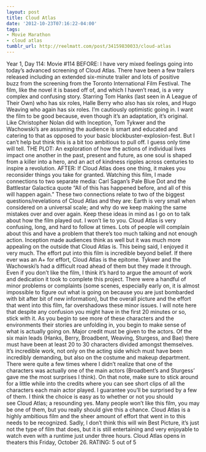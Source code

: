 ```yaml
---
layout: post
title: Cloud Atlas
date: '2012-10-23T07:16:22-04:00'
tags:
- Movie Marathon
- cloud atlas
tumblr_url: http://reelmatt.com/post/34159830033/cloud-atlas
---
```

Year 1, Day 114: Movie #114
BEFORE: I have very mixed feelings going into today’s advanced screening of Cloud Atlas. There have been a few trailers released including an extended six-minute trailer and lots of positive buzz from the screening from the Toronto International Film Festival. The film, like the novel it is based off of, and which I haven’t read, is a very complex and confusing story. Starring Tom Hanks (last seen in A League of Their Own) who has six roles, Halle Berry who also has six roles, and Hugo Weaving who again has six roles.
I’m cautiously optimistic going in. I want the film to be good because, even though it’s an adaptation, it’s original. Like Christopher Nolan did with Inception, Tom Tykwer and the Wachowski’s are assuming the audience is smart and educated and catering to that as opposed to your basic blockbuster-explosion-fest. But I can’t help but think this is a bit too ambitious to pull off. I guess only time will tell.
THE PLOT: An exploration of how the actions of individual lives impact one another in the past, present and future, as one soul is shaped from a killer into a hero, and an act of kindness ripples across centuries to inspire a revolution.
AFTER: If Cloud Atlas does one thing, it makes you reconsider things you take for granted. Watching this film, I made connections to two separate media: Carl Sagan’s Pale Blue Dot and the Battlestar Galactica quote “All of this has happened before, and all of this will happen again.” These two connections relate to two of the biggest questions/revelations of Cloud Atlas and they are: Earth is very small when considered on a universal scale; and why do we keep making the same mistakes over and over again. Keep these ideas in mind as I go on to talk about how the film played out.
I won’t lie to you. Cloud Atlas is very confusing, long, and hard to follow at times. Lots of people will complain about this and have a problem that there’s too much talking and not enough action. Inception made audiences think as well but it was much more appealing on the outside that Cloud Atlas is. This being said, I enjoyed it very much.
The effort put into this film is incredible beyond belief. If there ever was an A+ for effort, Cloud Atlas is the epitome. Tykwer and the Wachowski’s had a difficult road ahead of them but they made it through. Even if you don’t like the film, I think it’s hard to argue the amount of work and dedication it took to complete this project. There were a handful of minor problems or complaints (some scenes, especially early on, it is almost impossible to figure out what is going on because you are just bombarded with bit after bit of new information), but the overall picture and the effort that went into this film, far overshadows these minor issues. I will note here that despite any confusion you might have in the first 20 minutes or so, stick with it. As you begin to see more of these characters and the environments their stories are unfolding in, you begin to make sense of what is actually going on.
Major credit must be given to the actors. Of the six main leads (Hanks, Berry, Broadbent, Weaving, Sturgess, and Bae) there must have been at least 20 to 30 characters divided amongst themselves. It’s incredible work, not only on the acting side which must have been incredibly demanding, but also on the costume and makeup department. There were quite a few times where I didn’t realize that one of the characters was actually one of the main actors (Broadbent’s and Sturgess’ gave me the most surprises I think). On that note, make sure to stick around for a little while into the credits where you can see short clips of all the characters each main actor played. I guarantee you’ll be surprised by a few of them.
I think the choice is easy as to whether or not you should see Cloud Atlas; a resounding yes. Many people won’t like this film, you may be one of them, but you really should give this a chance. Cloud Atlas is a highly ambitious film and the sheer amount of effort that went in to this needs to be recognized. Sadly, I don’t think this will win Best Picture, it’s just not the type of film that does, but it is still entertaining and very enjoyable to watch even with a runtime just under three hours.
Cloud Atlas opens in theaters this Friday, October 26.
RATING: 5 out of 5
